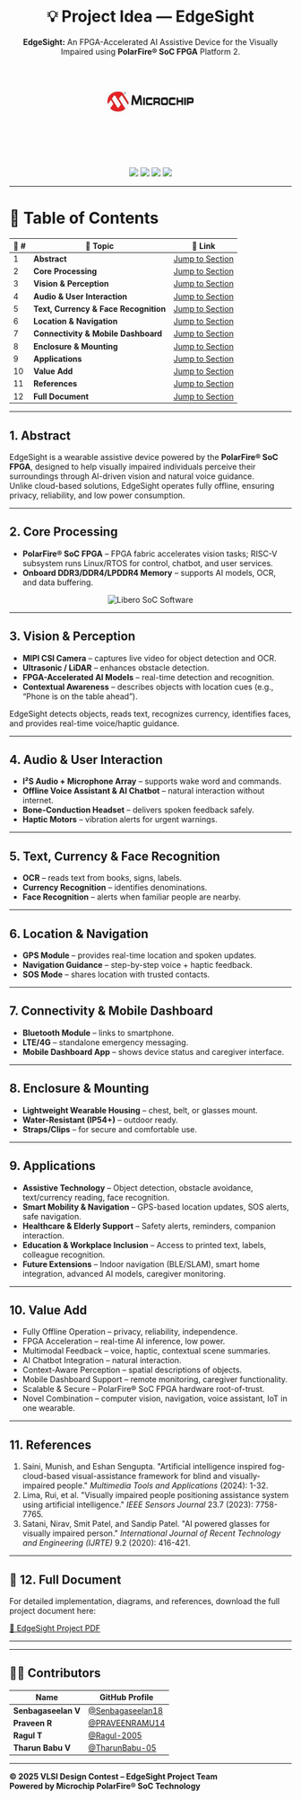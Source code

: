 <div align="center">

  <h1>💡 Project Idea — EdgeSight</h1>
  
  <p>
    <b>EdgeSight:</b> An FPGA-Accelerated AI Assistive Device for the Visually Impaired  
    using <b>PolarFire® SoC FPGA</b> Platform 2.
  </p>

  <a href="https://www.microchip.com/" target="_blank">
    <img src="../Tool Installation & Setup Guide/Images/mic.png" width="200" alt="Microchip Technology logo">
  </a>

  <br><br>
  <img src="https://img.shields.io/badge/Project-EdgeSight_AI_Assistive_Device-green?style=for-the-badge" />
  <img src="https://img.shields.io/badge/Platform-PolarFire®_SoC-red?style=for-the-badge" />
  <img src="https://img.shields.io/badge/Focus-Vision_&_Navigation-blue?style=for-the-badge" />
  <img src="https://img.shields.io/badge/Type-Wearable_Device-orange?style=for-the-badge" />

</div>

---
# 📘 Table of Contents

| 🔢 # | 📂 Topic | 🔗 Link |
|------|----------|---------|
| 1 | **Abstract** | [Jump to Section](#1-abstract) |
| 2 | **Core Processing** | [Jump to Section](#2-core-processing) |
| 3 | **Vision & Perception** | [Jump to Section](#3-vision--perception) |
| 4 | **Audio & User Interaction** | [Jump to Section](#4-audio--user-interaction) |
| 5 | **Text, Currency & Face Recognition** | [Jump to Section](#5-text-currency--face-recognition) |
| 6 | **Location & Navigation** | [Jump to Section](#6-location--navigation) |
| 7 | **Connectivity & Mobile Dashboard** | [Jump to Section](#7-connectivity--mobile-dashboard) |
| 8 | **Enclosure & Mounting** | [Jump to Section](#8-enclosure--mounting) |
| 9 | **Applications** | [Jump to Section](#9-applications) |
| 10 | **Value Add** | [Jump to Section](#10-value-add) |
| 11 | **References** | [Jump to Section](#11-references) |
| 12 | **Full Document** | [Jump to Section](#12-full-document) |


---

##  1. Abstract

EdgeSight is a wearable assistive device powered by the **PolarFire® SoC FPGA**, designed to help visually impaired individuals perceive their surroundings through AI-driven vision and natural voice guidance.  
Unlike cloud-based solutions, EdgeSight operates fully offline, ensuring privacy, reliability, and low power consumption.

---

## 2. Core Processing

- **PolarFire® SoC FPGA** – FPGA fabric accelerates vision tasks; RISC-V subsystem runs Linux/RTOS for control, chatbot, and user services.  
- **Onboard DDR3/DDR4/LPDDR4 Memory** – supports AI models, OCR, and data buffering.

<p align="center">
  <img src="./Images/block.png" alt="Libero SoC Software" width="400">
</p>


---

##  3. Vision & Perception

- **MIPI CSI Camera** – captures live video for object detection and OCR.  
- **Ultrasonic / LiDAR** – enhances obstacle detection.  
- **FPGA-Accelerated AI Models** – real-time detection and recognition.  
- **Contextual Awareness** – describes objects with location cues (e.g., “Phone is on the table ahead”).  

EdgeSight detects objects, reads text, recognizes currency, identifies faces, and provides real-time voice/haptic guidance.

---

## 4. Audio & User Interaction

- **I²S Audio + Microphone Array** – supports wake word and commands.  
- **Offline Voice Assistant & AI Chatbot** – natural interaction without internet.  
- **Bone-Conduction Headset** – delivers spoken feedback safely.  
- **Haptic Motors** – vibration alerts for urgent warnings.

---

## 5. Text, Currency & Face Recognition

- **OCR** – reads text from books, signs, labels.  
- **Currency Recognition** – identifies denominations.  
- **Face Recognition** – alerts when familiar people are nearby.

---

## 6. Location & Navigation

- **GPS Module** – provides real-time location and spoken updates.  
- **Navigation Guidance** – step-by-step voice + haptic feedback.  
- **SOS Mode** – shares location with trusted contacts.

---

## 7. Connectivity & Mobile Dashboard

- **Bluetooth Module** – links to smartphone.  
- **LTE/4G** – standalone emergency messaging.  
- **Mobile Dashboard App** – shows device status and caregiver interface.

---

## 8. Enclosure & Mounting

- **Lightweight Wearable Housing** – chest, belt, or glasses mount.  
- **Water-Resistant (IP54+)** – outdoor ready.  
- **Straps/Clips** – for secure and comfortable use.

---

## 9. Applications

- **Assistive Technology** – Object detection, obstacle avoidance, text/currency reading, face recognition.  
- **Smart Mobility & Navigation** – GPS-based location updates, SOS alerts, safe navigation.  
- **Healthcare & Elderly Support** – Safety alerts, reminders, companion interaction.  
- **Education & Workplace Inclusion** – Access to printed text, labels, colleague recognition.  
- **Future Extensions** – Indoor navigation (BLE/SLAM), smart home integration, advanced AI models, caregiver monitoring.

---

## 10. Value Add

- Fully Offline Operation – privacy, reliability, independence.  
- FPGA Acceleration – real-time AI inference, low power.  
- Multimodal Feedback – voice, haptic, contextual scene summaries.  
- AI Chatbot Integration – natural interaction.  
- Context-Aware Perception – spatial descriptions of objects.  
- Mobile Dashboard Support – remote monitoring, caregiver functionality.  
- Scalable & Secure – PolarFire® SoC FPGA hardware root-of-trust.  
- Novel Combination – computer vision, navigation, voice assistant, IoT in one wearable.

---

## 11. References

1. Saini, Munish, and Eshan Sengupta. "Artificial intelligence inspired fog-cloud-based visual-assistance framework for blind and visually-impaired people." *Multimedia Tools and Applications* (2024): 1-32.  
2. Lima, Rui, et al. "Visually impaired people positioning assistance system using artificial intelligence." *IEEE Sensors Journal* 23.7 (2023): 7758-7765.  
3. Satani, Nirav, Smit Patel, and Sandip Patel. "AI powered glasses for visually impaired person." *International Journal of Recent Technology and Engineering (IJRTE)* 9.2 (2020): 416-421.

---

## 📄 12. Full Document

For detailed implementation, diagrams, and references, download the full project document here:  

[📄 EdgeSight Project PDF](https://drive.google.com/drive/u/0/folders/1FIVgsAOExy2SdsFKW16vbVn_Unv2nVoY)


---
---

## 👩‍💻 Contributors

| Name | GitHub Profile |
|------|----------------|
| **Senbagaseelan V** | [@Senbagaseelan18](https://github.com/Senbagaseelan18) |
| **Praveen R** | [@PRAVEENRAMU14](https://github.com/PRAVEENRAMU14) |
| **Ragul T** | [@Ragul-2005](https://github.com/Ragul-2005) |
| **Tharun Babu V** | [@TharunBabu-05](https://github.com/TharunBabu-05) |

---


**© 2025 VLSI Design Contest – EdgeSight Project Team**  
**Powered by Microchip PolarFire® SoC Technology**

</div>


